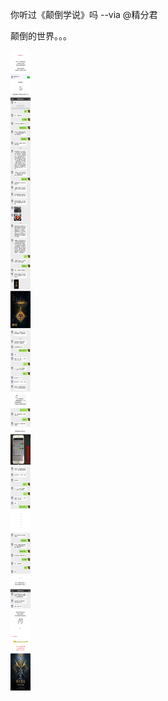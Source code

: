你听过《颠倒学说》吗  --via @精分君

颠倒的世界。。。

![a8e254cd39684e129bd543dcf9f933f3.png](https://raw.githubusercontent.com/wxlzmt/cdn1/master/ext/qw/groups/10032/a8e254cd39684e129bd543dcf9f933f3.png)
